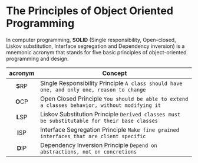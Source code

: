 # The Principles of Object Oriented Programming

In computer programming, **SOLID** (Single responsibility, Open-closed, Liskov substitution, Interface segregation and Dependency inversion) is a mnemonic acronym that stands for five basic principles of object-oriented programming and design.

| acronym | Concept |
| :-----: | ------- |
| **S**RP | Single Responsibility Principle `A class should have one, and only one, reason to change` |
| **O**CP | Open Closed Principle `You should be able to extend a classes behavior, without modifying it` |
| **L**SP | Liskov Substitution Principle `Derived classes must be substitutable for their base classes` |
| **I**SP | Interface Segregation Principle `Make fine grained interfaces that are client specific` |
| **D**IP | Dependency Inversion Principle `Depend on abstractions, not on concretions` |